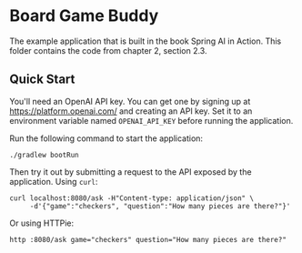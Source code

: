 # Board Game Buddy

The example application that is built in the book Spring AI in Action. This
folder contains the code from chapter 2, section 2.3.

## Quick Start
You'll need an OpenAI API key. You can get one by signing up at
https://platform.openai.com/ and creating an API key. Set it to an environment
variable named `OPENAI_API_KEY` before running the application.

Run the following command to start the application:

```shell
./gradlew bootRun
```

Then try it out by submitting a request to the API exposed by the application.
Using `curl`:

```shell
curl localhost:8080/ask -H"Content-type: application/json" \
     -d'{"game":"checkers", "question":"How many pieces are there?"}'
```

Or using HTTPie:

```shell
http :8080/ask game="checkers" question="How many pieces are there?"
```
